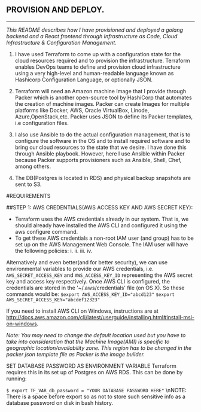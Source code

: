 
PROVISION AND DEPLOY.
--------------------
--------------------

*This README describes how I have provisioned and deployed a golang backend and a React frontend through Infrastructure as Code, Cloud Infrastructure & Configuration Management.*

1. I have used Terraform to come up with a configuration state for the cloud resources required and to provision the infrastructure. Terraform enables DevOps teams to define and provision cloud infrastructure using a very high-level and human-readable language known as Hashicorp Configuration Language, or optionally JSON.

2. Terraform will need an Amazon machine Image that I provide through Packer which is another open-source tool by HashiCorp that automates the creation of machine images. Packer can create Images for multiple platforms like Docker, AWS, Oracle VirtualBox, Linode, Azure,OpenStack,etc. Packer uses JSON to define its Packer templates, i.e configuration files.

3. I also use Ansible to do the actual configuration management, that is to configure the software in the OS and to install required software and to bring our cloud resources to the state that we desire. I have done this through Ansible playbook. However, here I use Ansible within Packer because Packer supports provisioners such as Ansible, Shell, Chef, among others.

4. The DB(Postgres is located in RDS) and physical backup snapshots are sent to S3.


#REQUIREMENTS

##STEP 1: AWS CREDENTIALS(AWS ACCESS KEY AND AWS SECRET KEY):

- Terraform uses the AWS credentials already in our system. That is, we should already have installed the AWS CLI and configured it using the aws configure command. 
- To get these AWS credentials a non-root IAM user (and group) has to be set up on the AWS Management Web Console. The IAM user will have the following policies:
i. 
ii.
iii.
iv.

Alternatively and even better(and for better security), we can use environmental variables to provide our AWS credentials, i.e. `AWS_SECRET_ACCESS_KEY` and `AWS_ACCESS_KEY_ID` representing the AWS secret key and access key respectively.
Once AWS CLI is configured, the credentials are stored in the '~/.aws/credentials' file (on OS X). 
So these commands would be:
`$export AWS_ACCESS_KEY_ID="abcd123"`
`$export AWS_SECRET_ACCESS_KEY="abcdef12323"`

If you need to install AWS CLI on Windows, instructions are at http://docs.aws.amazon.com/cli/latest/userguide/installing.html#install-msi-on-windows.

_Note: You may need to change the default location used but you have to take into consideration that the Machine Image(AMI) is specific to geographic location/availability zone. This region has to be changed in the packer json template file as Packer is the image builder._

SET DATABASE PASSWORD AS ENVIRONMENT VARIABLE
Terraform requires this in its set up of Postgres on AWS RDS. This can be done by running:

`$ export TF_VAR_db_password = "YOUR DATABASE PASSWORD HERE"`
\nNOTE: There is a space before export so as not to store such sensitive info as a database password on disk in bash history.

